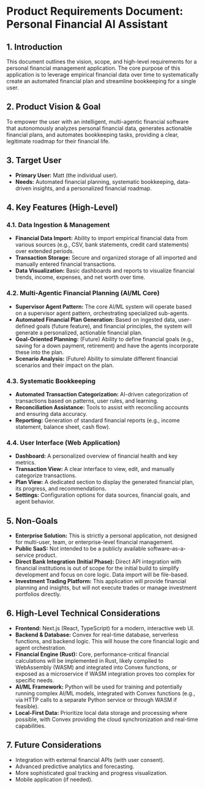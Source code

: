 # Product Requirements Document: Personal Financial AI Assistant

## 1. Introduction

This document outlines the vision, scope, and high-level requirements for a personal financial management application. The core purpose of this application is to leverage empirical financial data over time to systematically create an automated financial plan and streamline bookkeeping for a single user.

## 2. Product Vision & Goal

To empower the user with an intelligent, multi-agentic financial software that autonomously analyzes personal financial data, generates actionable financial plans, and automates bookkeeping tasks, providing a clear, legitimate roadmap for their financial life.

## 3. Target User

*   **Primary User:** Matt (the individual user).
*   **Needs:** Automated financial planning, systematic bookkeeping, data-driven insights, and a personalized financial roadmap.

## 4. Key Features (High-Level)

### 4.1. Data Ingestion & Management
*   **Financial Data Import:** Ability to import empirical financial data from various sources (e.g., CSV, bank statements, credit card statements) over extended periods.
*   **Transaction Storage:** Secure and organized storage of all imported and manually entered financial transactions.
*   **Data Visualization:** Basic dashboards and reports to visualize financial trends, income, expenses, and net worth over time.

### 4.2. Multi-Agentic Financial Planning (AI/ML Core)
*   **Supervisor Agent Pattern:** The core AI/ML system will operate based on a supervisor agent pattern, orchestrating specialized sub-agents.
*   **Automated Financial Plan Generation:** Based on ingested data, user-defined goals (future feature), and financial principles, the system will generate a personalized, actionable financial plan.
*   **Goal-Oriented Planning:** (Future) Ability to define financial goals (e.g., saving for a down payment, retirement) and have the agents incorporate these into the plan.
*   **Scenario Analysis:** (Future) Ability to simulate different financial scenarios and their impact on the plan.

### 4.3. Systematic Bookkeeping
*   **Automated Transaction Categorization:** AI-driven categorization of transactions based on patterns, user rules, and learning.
*   **Reconciliation Assistance:** Tools to assist with reconciling accounts and ensuring data accuracy.
*   **Reporting:** Generation of standard financial reports (e.g., income statement, balance sheet, cash flow).

### 4.4. User Interface (Web Application)
*   **Dashboard:** A personalized overview of financial health and key metrics.
*   **Transaction View:** A clear interface to view, edit, and manually categorize transactions.
*   **Plan View:** A dedicated section to display the generated financial plan, its progress, and recommendations.
*   **Settings:** Configuration options for data sources, financial goals, and agent behavior.

## 5. Non-Goals

*   **Enterprise Solution:** This is strictly a personal application, not designed for multi-user, team, or enterprise-level financial management.
*   **Public SaaS:** Not intended to be a publicly available software-as-a-service product.
*   **Direct Bank Integration (Initial Phase):** Direct API integration with financial institutions is out of scope for the initial build to simplify development and focus on core logic. Data import will be file-based.
*   **Investment Trading Platform:** This application will provide financial planning and insights, but will not execute trades or manage investment portfolios directly.

## 6. High-Level Technical Considerations

*   **Frontend:** Next.js (React, TypeScript) for a modern, interactive web UI.
*   **Backend & Database:** Convex for real-time database, serverless functions, and backend logic. This will house the core financial logic and agent orchestration.
*   **Financial Engine (Rust):** Core, performance-critical financial calculations will be implemented in Rust, likely compiled to WebAssembly (WASM) and integrated into Convex functions, or exposed as a microservice if WASM integration proves too complex for specific needs.
*   **AI/ML Framework:** Python will be used for training and potentially running complex AI/ML models, integrated with Convex functions (e.g., via HTTP calls to a separate Python service or through WASM if feasible).
*   **Local-First Data:** Prioritize local data storage and processing where possible, with Convex providing the cloud synchronization and real-time capabilities.

## 7. Future Considerations

*   Integration with external financial APIs (with user consent).
*   Advanced predictive analytics and forecasting.
*   More sophisticated goal tracking and progress visualization.
*   Mobile application (if needed).
